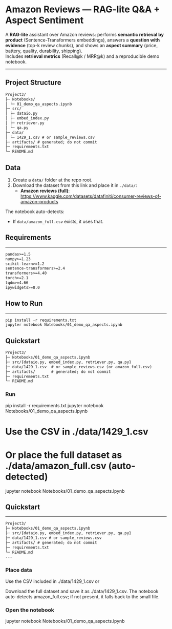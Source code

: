 # Amazon Reviews — RAG-lite Q&A + Aspect Sentiment

A **RAG-lite** assistant over Amazon reviews: performs **semantic retrieval by product** (Sentence-Transformers embeddings), answers a **question with evidence** (top-k review chunks), and shows an **aspect summary** (price, battery, quality, durability, shipping).  
Includes **retrieval metrics** (Recall@k / MRR@k) and a reproducible demo notebook.

---

## Project Structure



```markdown
Project3/
├─ Notebooks/
│ └─ 01_demo_qa_aspects.ipynb
├─ src/
│ ├─ dataio.py
│ ├─ embed_index.py
│ ├─ retriever.py
│ └─ qa.py
├─ data/
│ └─ 1429_1.csv # or sample_reviews.csv
├─ artifacts/ # generated; do not commit
├─ requirements.txt
└─ README.md


```
## Data

1) Create a `data/` folder at the repo root.
2) Download the dataset from this link and place it in `./data/`:
   - **Amazon reviews (full)**: <https://www.kaggle.com/datasets/datafiniti/consumer-reviews-of-amazon-products>
   

The notebook auto-detects:
- If `data/amazon_full.csv` exists, it uses that.

## Requirements

---

```markdown
pandas>=1.5
numpy>=1.23
scikit-learn>=1.2
sentence-transformers>=2.4
transformers>=4.40
torch>=2.1
tqdm>=4.66
ipywidgets>=8.0


```
## How to Run
---

```markdown
pip install -r requirements.txt
jupyter notebook Notebooks/01_demo_qa_aspects.ipynb


```

## Quickstart
 

```markdown
Project3/
├─ Notebooks/01_demo_qa_aspects.ipynb
├─ src/{dataio.py, embed_index.py, retriever.py, qa.py}
├─ data/1429_1.csv  # or sample_reviews.csv (or amazon_full.csv)
├─ artifacts/       # generated; do not commit
├─ requirements.txt
└─ README.md


```
### Run
pip install -r requirements.txt
jupyter notebook Notebooks/01_demo_qa_aspects.ipynb


# Use the CSV in ./data/1429_1.csv 
# Or place the full dataset as ./data/amazon_full.csv (auto-detected)
jupyter notebook Notebooks/01_demo_qa_aspects.ipynb


## Quickstart
---

```markdown
Project3/
├─ Notebooks/01_demo_qa_aspects.ipynb
├─ src/{dataio.py, embed_index.py, retriever.py, qa.py}
├─ data/1429_1.csv # or sample_reviews.csv
├─ artifacts/ # generated; do not commit
├─ requirements.txt
└─ README.md
---

```
### Place data

Use the CSV included in ./data/1429_1.csv or

Download the full dataset and save it as ./data/1429_1.csv.
The notebook auto-detects amazon_full.csv; if not present, it falls back to the small file.

### Open the notebook

jupyter notebook Notebooks/01_demo_qa_aspects.ipynb
